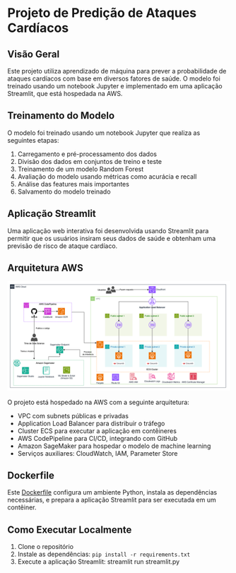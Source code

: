 # Projeto de Predição de Ataques Cardíacos

## Visão Geral

Este projeto utiliza aprendizado de máquina para prever a probabilidade de ataques cardíacos com base em diversos fatores de saúde. O modelo foi treinado usando um notebook Jupyter e implementado em uma aplicação Streamlit, que está hospedada na AWS.

## Treinamento do Modelo

O modelo foi treinado usando um notebook Jupyter que realiza as seguintes etapas:

1. Carregamento e pré-processamento dos dados
2. Divisão dos dados em conjuntos de treino e teste
3. Treinamento de um modelo Random Forest
4. Avaliação do modelo usando métricas como acurácia e recall
5. Análise das features mais importantes
6. Salvamento do modelo treinado

## Aplicação Streamlit

Uma aplicação web interativa foi desenvolvida usando Streamlit para permitir que os usuários insiram seus dados de saúde e obtenham uma previsão de risco de ataque cardíaco.

## Arquitetura AWS

![](infnet-arch.drawio.png)

O projeto está hospedado na AWS com a seguinte arquitetura:

- VPC com subnets públicas e privadas
- Application Load Balancer para distribuir o tráfego
- Cluster ECS para executar a aplicação em contêineres
- AWS CodePipeline para CI/CD, integrando com GitHub
- Amazon SageMaker para hospedar o modelo de machine learning
- Serviços auxiliares: CloudWatch, IAM, Parameter Store

## Dockerfile

Este [Dockerfile](Dockerfile) configura um ambiente Python, instala as dependências necessárias, e prepara a aplicação Streamlit para ser executada em um contêiner.


## Como Executar Localmente

1. Clone o repositório
2. Instale as dependências: `pip install -r requirements.txt`
3. Execute a aplicação Streamlit: streamlit run streamlit.py

